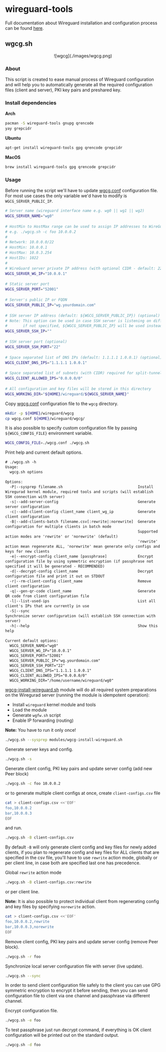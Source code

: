 wireguard-tools
===============

Full documentation about Wireguard installation and configuration process can be found [here](https://gitlab.com/snippets/1897102).

wgcg.sh
-------

<div align="center">
![wgcg](./images/wgcg.png)
</div>

### About

This script is created to ease manual process of Wireguard configuration and will help you to automatically generate all the required configuration files (client and server), PKI key pairs and preshared key.

### Install dependencies

**Arch**

```bash
pacman -S wireguard-tools gnupg qrencode
yay grepcidr
```

**Ubuntu**

```bash
apt-get install wireguard-tools gpg qrencode grepcidr
```

**MacOS**

```bash
brew install wireguard-tools gpg qrencode grepcidr
```

### Usage

Before running the script we'll have to update [wgcg.conf](./wgcg.conf) configuration file.  
For most use cases the only variable we'd have to modify is `WGCG_SERVER_PUBLIC_IP`.

```bash
# Server name (wireguard interface name e.g. wg0 || wg1 || wg2)
WGCG_SERVER_NAME="wg0"

# HostMin to HostMax range can be used to assign IP addresses to WireGuard clients
# e.g. ./wgcg.sh -c foo 10.0.0.2
#
# Network: 10.0.0.0/22
# HostMin: 10.0.0.1
# HostMax: 10.0.3.254
# HostIDs: 1022
#
# WireGuard server private IP address (with optional CIDR - default: 22)
WGCG_SERVER_WG_IP="10.0.0.1"

# Static server port
WGCG_SERVER_PORT="52001"

# Server's public IP or FQDN
WGCG_SERVER_PUBLIC_IP="wg.yourdomain.com"

# SSH server IP address (default: ${WGCG_SERVER_PUBLIC_IP}) (optional)
# Note: This option can be used in case SSH server is listening on different IP address,
#       if not specified, ${WGCG_SERVER_PUBLIC_IP} will be used instead
WGCG_SERVER_SSH_IP=""

# SSH server port (optional)
WGCG_SERVER_SSH_PORT="22"

# Space separated list of DNS IPs (default: 1.1.1.1 1.0.0.1) (optional)
WGCG_CLIENT_DNS_IPS="1.1.1.1 1.0.0.1"

# Space separated list of subnets (with CIDR) required for split-tunneling (default: 0.0.0.0/0) (optional)
WGCG_CLIENT_ALLOWED_IPS="0.0.0.0/0"

# All configuration and key files will be stored in this directory
WGCG_WORKING_DIR="${HOME}/wireguard/${WGCG_SERVER_NAME}"
```

Copy [wgcg.conf](./wgcg.conf) configuration file to the `wgcg` directory.

```bash
mkdir -p ${HOME}/wireguard/wgcg
cp wgcg.conf ${HOME}/wireguard/wgcg/
```

It is also possible to specify custom configuration file by passing `${WGCG_CONFIG_FILE}` environment variable.

```bash
WGCG_CONFIG_FILE=./wgcg.conf ./wgcg.sh
```

Print help and current default options.

```plain
# ./wgcg.sh -h
Usage:
  wgcg.sh options

Options:
  -P|--sysprep filename.sh                                  Install Wiregurad kernel module, required tools and scripts (will establish SSH connection with server)
  -s|--add-server-config                                    Generate server configuration
  -c|--add-client-config client_name client_wg_ip           Generate client configuration
  -B|--add-clients-batch filename.csv[:rewrite|:norewrite]  Generate configuration for multiple clients in batch mode
                                                            Supported action modes are 'rewrite' or 'norewrite' (default)
                                                            'rewrite' action mean regenerate ALL, 'norewrite' mean generate only configs and keys for new clients
  -e|--encrypt-config client_name [passphrase]              Encrypt configuration file by using symmetric encryption (if passphrase not specified it will be generated - RECOMMENDED)
  -d|--decrypt-config client_name                           Decrypt configuration file and print it out on STDOUT
  -r|--rm-client-config client_name                         Remove client configuration
  -q|--gen-qr-code client_name                              Generate QR code from client configuration file
  -l|--list-used-ips                                        List all client's IPs that are currently in use
  -S|--sync                                                 Synchronize server configuration (will establish SSH connection with server)
  -h|--help                                                 Show this help

Current default options:
  WGCG_SERVER_NAME="wg0"
  WGCG_SERVER_WG_IP="10.0.0.1"
  WGCG_SERVER_PORT="52001"
  WGCG_SERVER_PUBLIC_IP="wg.yourdomain.com"
  WGCG_SERVER_SSH_PORT="22"
  WGCG_CLIENT_DNS_IPS="1.1.1.1 1.0.0.1"
  WGCG_CLIENT_ALLOWED_IPS="0.0.0.0/0"
  WGCG_WORKING_DIR="/home/username/wireguard/wg0"
```

[wgcg-install-wireguard.sh](./modules/wgcg-install-wireguard.sh) module will do all required system preparations on the Wiregurad server (running the module is idempotent operation):

- Install `wireguard` kernel module and tools
- Load the module
- Generate `wgfw.sh` script
- Enable IP forwarding (routing)

**Note:** You have to run it only once!

```bash
./wgcg.sh --sysprep modules/wgcg-install-wireguard.sh
```

Generate server keys and config.

```bash
./wgcg.sh -s
```

Generate client config, PKI key pairs and update server config (add new Peer block)

```bash
./wgcg.sh -c foo 10.0.0.2
```

or to generate multiple client configs at once, create `client-configs.csv` file

```bash
cat > client-configs.csv <<'EOF'
foo,10.0.0.2
bar,10.0.0.3
EOF
```

and run.

```bash
./wgcg.sh -B client-configs.csv
```

By default `-B` will only generate client config and key files for newly added clients, if you plan to regenerate config and key files for ALL clients that are specified in the csv file,
you'll have to use `rewrite` action mode, globally or per client line, in case both are specified last one has precedence.

Global `rewrite` action mode

```bash
./wgcg.sh -B client-configs.csv:rewrite
```

or per client line.

**Note:** It is also possible to protect individual client from regenerating config and key files by specifying `norewrite` action.

```bash
cat > client-configs.csv <<'EOF'
foo,10.0.0.2,rewrite
bar,10.0.0.3,norewrite
EOF
```

Remove client config, PKI key pairs and update server config (remove Peer block).

```bash
./wgcg.sh -r foo
```

Synchronize local server configuration file with server (live update).

```bash
./wgcg.sh --sync
```

In order to send client configuration file safely to the client you can use GPG symmetric encryption to encrypt it before sending, then you can send configuration file to client via one channel and passphrase via different channel.

Encrypt configuration file.

```bash
./wgcg.sh -e foo
```

To test passphrase just run decrypt command, if everything is OK client configuration will be printed out on the standard output.

```bash
./wgcg.sh -d foo
```
